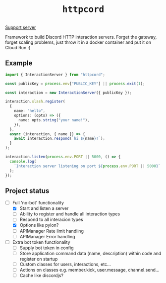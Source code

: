 <pre><h1 align="center">httpcord</h1></pre>

[Support server](https://discord.gg/4ew5Gx7m7z)

Framework to build Discord HTTP interaction servers. Forget the gateway, forget
scaling problems, just throw it in a docker container and put it on Cloud Run :)

## Example

```ts
import { InteractionServer } from "httpcord";

const publicKey = process.env["PUBLIC_KEY"] || process.exit(1);

const interaction = new InteractionServer({ publicKey });

interaction.slash.register(
  {
    name: "hello",
    options: (opts) => ({
      name: opts.string("your name!"),
    }),
  },
  async (interaction, { name }) => {
    await interaction.respond(`hi ${name}!`);
  }
);

interaction.listen(process.env.PORT || 5000, () => {
  console.log(
    `Interaction server listening on port ${process.env.PORT || 5000}`
  );
});
```

## Project status

- [ ] Full 'no-bot' functionality
  - [x] Start and listen a server
  - [ ] Ability to register and handle all interaction types
  - [ ] Respond to all interacion types
  - [x] Options like pylon?
  - [ ] APIManager Rate limit handling
  - [ ] APIManager Error handling
- [ ] Extra bot token functionality
  - [ ] Supply bot token in config
  - [ ] Store application command data (name, description) within code and register on startup
  - [ ] Custom classes for users, interactions, etc...
  - [ ] Actions on classes e.g. member.kick, user.message, channel.send...
  - [ ] Cache like discordjs?
